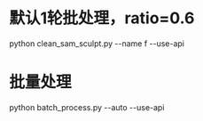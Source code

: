 # 默认1轮批处理，ratio=0.6
python clean_sam_sculpt.py --name f --use-api

# 批量处理
python batch_process.py --auto --use-api